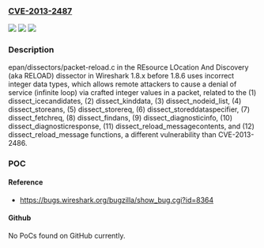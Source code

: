 ### [CVE-2013-2487](https://cve.mitre.org/cgi-bin/cvename.cgi?name=CVE-2013-2487)
![](https://img.shields.io/static/v1?label=Product&message=n%2Fa&color=blue)
![](https://img.shields.io/static/v1?label=Version&message=n%2Fa&color=blue)
![](https://img.shields.io/static/v1?label=Vulnerability&message=n%2Fa&color=brighgreen)

### Description

epan/dissectors/packet-reload.c in the REsource LOcation And Discovery (aka RELOAD) dissector in Wireshark 1.8.x before 1.8.6 uses incorrect integer data types, which allows remote attackers to cause a denial of service (infinite loop) via crafted integer values in a packet, related to the (1) dissect_icecandidates, (2) dissect_kinddata, (3) dissect_nodeid_list, (4) dissect_storeans, (5) dissect_storereq, (6) dissect_storeddataspecifier, (7) dissect_fetchreq, (8) dissect_findans, (9) dissect_diagnosticinfo, (10) dissect_diagnosticresponse, (11) dissect_reload_messagecontents, and (12) dissect_reload_message functions, a different vulnerability than CVE-2013-2486.

### POC

#### Reference
- https://bugs.wireshark.org/bugzilla/show_bug.cgi?id=8364

#### Github
No PoCs found on GitHub currently.

